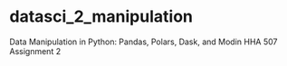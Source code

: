 # datasci_2_manipulation
Data Manipulation in Python: Pandas, Polars, Dask, and Modin
HHA 507 Assignment 2
